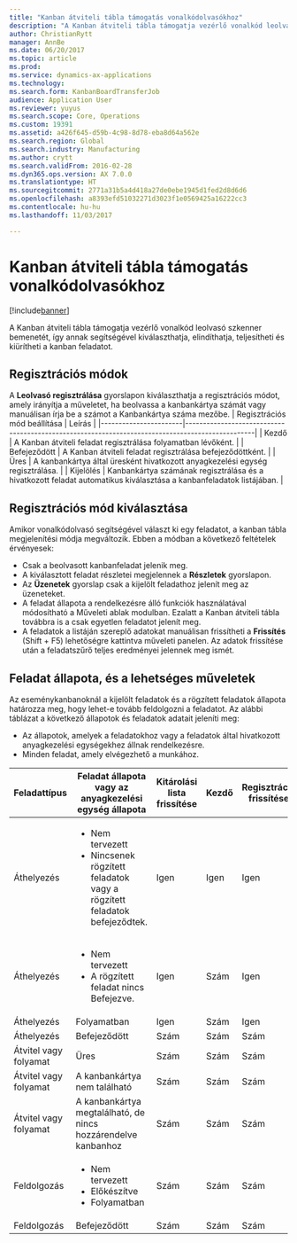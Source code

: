 ```yaml
---
title: "Kanban átviteli tábla támogatás vonalkódolvasókhoz"
description: "A Kanban átviteli tábla támogatja vezérlő vonalkód leolvasó szkenner bemenetét, így annak segítségével kiválaszthatja, elindíthatja, teljesítheti és kiürítheti a kanban feladatot."
author: ChristianRytt
manager: AnnBe
ms.date: 06/20/2017
ms.topic: article
ms.prod: 
ms.service: dynamics-ax-applications
ms.technology: 
ms.search.form: KanbanBoardTransferJob
audience: Application User
ms.reviewer: yuyus
ms.search.scope: Core, Operations
ms.custom: 19391
ms.assetid: a426f645-d59b-4c98-8d78-eba8d64a562e
ms.search.region: Global
ms.search.industry: Manufacturing
ms.author: crytt
ms.search.validFrom: 2016-02-28
ms.dyn365.ops.version: AX 7.0.0
ms.translationtype: HT
ms.sourcegitcommit: 2771a31b5a4d418a27de0ebe1945d1fed2d8d6d6
ms.openlocfilehash: a8393efd51032271d3023f1e0569425a16222cc3
ms.contentlocale: hu-hu
ms.lasthandoff: 11/03/2017

---
```


# <a name="kanban-transfer-board-support-for-barcode-scanners"></a>Kanban átviteli tábla támogatás vonalkódolvasókhoz

[!include[banner](../includes/banner.md)]


A Kanban átviteli tábla támogatja vezérlő vonalkód leolvasó szkenner bemenetét, így annak segítségével kiválaszthatja, elindíthatja, teljesítheti és kiürítheti a kanban feladatot.

<a name="registration-modes"></a>Regisztrációs módok
------------------

A **Leolvasó regisztrálása** gyorslapon kiválaszthatja a regisztrációs módot, amely irányítja a műveletet, ha beolvassa a kanbankártya számát vagy manuálisan írja be a számot a Kanbankártya száma mezőbe.
| Regisztrációs mód beállítása | Leírás                                                                                     |
|-----------------------|-------------------------------------------------------------------------------------------------|
| Kezdő                 | A Kanban átviteli feladat regisztrálása folyamatban lévőként.                                                 |
| Befejeződött              | A Kanban átviteli feladat regisztrálása befejeződöttként.                                                   |
| Üres                 | A kanbankártya által üresként hivatkozott anyagkezelési egység regisztrálása.              |
| Kijelölés                | Kanbankártya számának regisztrálása és a hivatkozott feladat automatikus kiválasztása a kanbanfeladatok listájában. |

 
<a name="registration-mode-select"></a>Regisztrációs mód kiválasztása
------------------------

Amikor vonalkódolvasó segítségével választ ki egy feladatot, a kanban tábla megjelenítési módja megváltozik. Ebben a módban a következő feltételek érvényesek:

-   Csak a beolvasott kanbanfeladat jelenik meg.
-   A kiválasztott feladat részletei megjelennek a **Részletek** gyorslapon.
-   Az **Üzenetek** gyorslap csak a kijelölt feladathoz jelenít meg az üzeneteket.
-   A feladat állapota a rendelkezésre álló funkciók használatával módosítható a Műveleti ablak modulban. Ezalatt a Kanban átviteli tábla továbbra is a csak egyetlen feladatot jelenít meg.
-   A feladatok a listáján szereplő adatokat manuálisan frissítheti a **Frissítés** (Shift + F5) lehetőségre kattintva műveleti panelen. Az adatok frissítése után a feladatszűrő teljes eredményei jelennek meg ismét.

## <a name="job-status-and-possible-actions"></a>Feladat állapota, és a lehetséges műveletek
Az eseménykanbanoknál a kijelölt feladatok és a rögzített feladatok állapota határozza meg, hogy lehet-e tovább feldolgozni a feladatot. Az alábbi táblázat a következő állapotok és feladatok adatait jeleníti meg:
-   Az állapotok, amelyek a feladatokhoz vagy a feladatok által hivatkozott anyagkezelési egységekhez állnak rendelkezésre.
-   Minden feladat, amely elvégezhető a munkához.

<table>
<colgroup>
<col width="12%" />
<col width="12%" />
<col width="12%" />
<col width="12%" />
<col width="12%" />
<col width="12%" />
<col width="12%" />
<col width="12%" />
</colgroup>
<thead>
<tr class="header">
<th>Feladattípus</th>
<th>Feladat állapota vagy az anyagkezelési egység állapota</th>
<th>Kitárolási lista frissítése</th>
<th>Kezdő</th>
<th>Regisztráció frissítése</th>
<th>Befejeződött</th>
<th>Üres</th>
<th>Eseménykanbanok létrehozása</th>
</tr>
</thead>
<tbody>
<tr class="odd">
<td>Áthelyezés</td>
<td><ul>
<li>Nem tervezett</li>
<li>Nincsenek rögzített feladatok vagy a rögzített feladatok befejeződtek.</li>
</ul></td>
<td>Igen</td>
<td>Igen</td>
<td>Igen</td>
<td>Igen</td>
<td>Szám</td>
<td>Igen</td>
</tr>
<tr class="even">
<td>Áthelyezés</td>
<td><ul>
<li>Nem tervezett</li>
<li>A rögzített feladat nincs Befejezve.</li>
</ul></td>
<td>Igen</td>
<td>Szám</td>
<td>Igen</td>
<td>Szám</td>
<td>Szám</td>
<td>Szám</td>
</tr>
<tr class="odd">
<td>Áthelyezés</td>
<td>Folyamatban</td>
<td>Igen</td>
<td>Szám</td>
<td>Igen</td>
<td>Igen</td>
<td>Szám</td>
<td>Szám</td>
</tr>
<tr class="even">
<td>Áthelyezés</td>
<td>Befejeződött</td>
<td>Szám</td>
<td>Szám</td>
<td>Szám</td>
<td>Szám</td>
<td>Igen</td>
<td>Szám</td>
</tr>
<tr class="odd">
<td>Átvitel vagy folyamat</td>
<td>Üres</td>
<td>Szám</td>
<td>Szám</td>
<td>Szám</td>
<td>Szám</td>
<td>Szám</td>
<td>Szám</td>
</tr>
<tr class="even">
<td>Átvitel vagy folyamat</td>
<td>A kanbankártya nem található</td>
<td>Szám</td>
<td>Szám</td>
<td>Szám</td>
<td>Szám</td>
<td>Szám</td>
<td>Szám</td>
</tr>
<tr class="odd">
<td>Átvitel vagy folyamat</td>
<td>A kanbankártya megtalálható, de nincs hozzárendelve kanbanhoz</td>
<td>Szám</td>
<td>Szám</td>
<td>Szám</td>
<td>Szám</td>
<td>Szám</td>
<td>Szám</td>
</tr>
<tr class="even">
<td>Feldolgozás</td>
<td><ul>
<li>Nem tervezett</li>
<li>Előkészítve</li>
<li>Folyamatban</li>
</ul></td>
<td>Szám</td>
<td>Szám</td>
<td>Szám</td>
<td>Szám</td>
<td>Szám</td>
<td>Szám</td>
</tr>
<tr class="odd">
<td>Feldolgozás</td>
<td>Befejeződött</td>
<td>Szám</td>
<td>Szám</td>
<td>Szám</td>
<td>Szám</td>
<td>Szám</td>
<td>Szám</td>
</tr>
</tbody>
</table>






